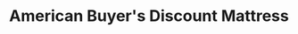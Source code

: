 ---
title: "American Buyer's Discount Mattress"
url: /homestead/american-buyers-discount-mattress/
shop: Betten
---